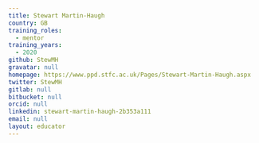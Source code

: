 ```yaml
---
title: Stewart Martin-Haugh
country: GB
training_roles:
  - mentor
training_years:
  - 2020
github: StewMH
gravatar: null
homepage: https://www.ppd.stfc.ac.uk/Pages/Stewart-Martin-Haugh.aspx
twitter: StewMH
gitlab: null
bitbucket: null
orcid: null
linkedin: stewart-martin-haugh-2b353a111
email: null
layout: educator
---
```


<!-- Optional: Write something about yourself below the '- - >'.
You can use Markdown syntax to style this page.
-->
